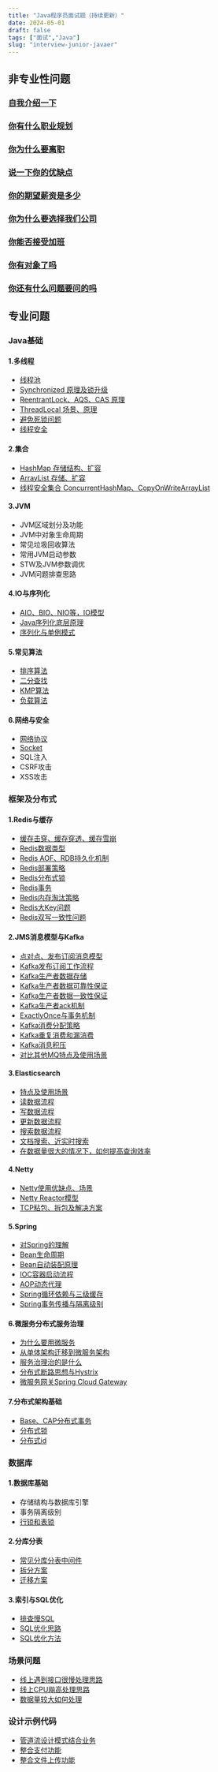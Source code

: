 ```yaml
---
title: "Java程序员面试题（持续更新）"
date: 2024-05-01
draft: false
tags: ["面试","Java"]
slug: "interview-junior-javaer"
---
```


## 非专业性问题
### [自我介绍一下](/iblog/posts/resume/interview-questions-and-answers/#自我介绍)
### [你有什么职业规划](/iblog/posts/resume/interview-questions-and-answers/#你的职业规划是什么)
### [你为什么要离职](/iblog/posts/resume/interview-questions-and-answers/#你从上一家公司离职的原因)
### [说一下你的优缺点](/iblog/posts/resume/interview-questions-and-answers/#优缺点)
### [你的期望薪资是多少](/iblog/posts/resume/interview-questions-and-answers/#面试如何谈薪资httpswwwbilibilicomvideobv1ou411f7r4)
### [你为什么要选择我们公司](/iblog/posts/resume/interview-questions-and-answers/#你为什么要选择我们公司)
### [你能否接受加班](/iblog/posts/resume/interview-questions-and-answers/#你能否接受加班httpswwwbilibilicomvideobv1vj411y7ni)
### [你有对象了吗](/iblog/posts/resume/interview-questions-and-answers/#你有对象吗)
### [你还有什么问题要问的吗](/iblog/posts/resume/interview-questions-and-answers/#你还有什么想问的吗)


## 专业问题

### Java基础
#### 1.多线程
- [线程池](/iblog/posts/java/rookie-multi-thread/#线程池)
- [Synchronized 原理及锁升级](/iblog/posts/java/rookie-multi-thread/#synchronized)
- [ReentrantLock、AQS、CAS 原理](/iblog/posts/java/rookie-multi-thread/#reentrantlock原理)
- [ThreadLocal 场景、原理](/iblog/posts/java/rookie-multi-thread/#threadlocal)
- [避免死锁问题](/iblog/posts/java/rookie-multi-thread/#如何避免死锁)
- [线程安全](/iblog/posts/java/rookie-multi-thread/#线程安全)

#### 2.集合
- [HashMap 存储结构、扩容](/iblog/posts/essays/java-hashmap/)
- [ArrayList 存储、扩容](/iblog/posts/java/rookie-java-container/#arraylist)
- [线程安全集合 ConcurrentHashMap、CopyOnWriteArrayList](/iblog/posts/java/rookie-multi-thread/#常用的线程安全的集合)

#### 3.JVM
- JVM区域划分及功能
- JVM中对象生命周期
- 常见垃圾回收算法
- 常用JVM启动参数
- STW及JVM参数调优
- JVM问题排查思路

#### 4.IO与序列化
- [AIO、BIO、NIO等，IO模型](/iblog/posts/java/rookie-io/#io模型httphollischuanggiteeiotobetopjavaerbasicsjava-basiclinux-ioidlinux-5种io模型)
- [Java序列化底层原理](/iblog/posts/java/rookie-io/#序列化底层原理httphollischuanggiteeiotobetopjavaerbasicsjava-basicserialize-principleid序列化底层原理)
- [序列化与单例模式](/iblog/posts/java/rookie-io/#序列化与单例模式httphollischuanggiteeiotobetopjavaerbasicsjava-basicserialize-singletonid序列化对单例的破坏)

#### 5.常见算法
- [排序算法](/iblog/posts/essays/data-structures-algorithms/#排序算法)
- [二分查找](/iblog/posts/essays/data-structures-algorithms/#二分查找)
- [KMP算法](/iblog/posts/essays/data-structures-algorithms/#kmp算法)
- [负载算法](/iblog/posts/essays/java-small-service/#服务负载)

#### 6.网络与安全
- [网络协议](/iblog/posts/essays/net-program-java/#网络协议)
- [Socket](/iblog/posts/essays/net-program-java/#socket)
- SQL注入
- CSRF攻击
- XSS攻击



### 框架及分布式
#### 1.Redis与缓存
- [缓存击穿、缓存穿透、缓存雪崩](/iblog/posts/essays/java-redis/#redis与缓存)
- [Redis数据类型](/iblog/posts/essays/java-redis/#redis数据类型)
- [Redis AOF、RDB持久化机制](/iblog/posts/essays/java-redis/#redis持久化)
- [Redis部署策略](/iblog/posts/essays/java-redis/#redis部署策略)
- [Redis分布式锁](/iblog/posts/essays/java-redis/#redis分布式锁)
- [Redis事务](/iblog/posts/essays/java-redis/#redis事务)
- [Redis内存淘汰策略](/iblog/posts/essays/java-redis/#redis内存淘汰策略)
- [Redis大Key问题](/iblog/posts/essays/java-redis/#redis大key问题)
- [Redis双写一致性问题](/iblog/posts/essays/java-redis/#redis数据库双写一致性问题)

#### 2.JMS消息模型与Kafka
- [点对点、发布订阅消息模型](/iblog/posts/essays/java-mq/#jms消息模型)
- [Kafka发布订阅工作流程](/iblog/posts/essays/java-mq/#发布订阅工作流程)
- [Kafka生产者数据存储](/iblog/posts/essays/java-mq/#生产者文件存储)
- [Kafka生产者数据可靠性保证](/iblog/posts/essays/java-mq/#生产者数据可靠性保证)
- [Kafka生产者数据一致性保证](/iblog/posts/essays/java-mq/#生产者数据一致性保证)
- [Kafka生产者ack机制](/iblog/posts/essays/java-mq/#生产者ack机制)
- [ExactlyOnce与事务机制](/iblog/posts/essays/java-mq/#kafka事务)
- [Kafka消费分配策略](/iblog/posts/essays/java-mq/#消费者分区分配策略)
- [Kafka重复消费和漏消费](/iblog/posts/essays/java-mq/#消费者消费数据问题)
- [Kafka消息积压](/iblog/posts/essays/java-mq/#消息积压)
- [对比其他MQ特点及使用场景](/iblog/posts/essays/java-mq/#常见mq对比)

#### 3.Elasticsearch
- [特点及使用场景]()
- [读数据流程](/iblog/posts/essays/elasticsearch/#读数据流程)
- [写数据流程](/iblog/posts/essays/elasticsearch/#写数据流程)
- [更新数据流程](/iblog/posts/essays/elasticsearch/#更新流程)
- [搜索数据流程](/iblog/posts/essays/elasticsearch/#搜索数据过程)
- [文档搜索、近实时搜索](/iblog/posts/essays/elasticsearch/#文档搜索)
- [在数据量很大的情况下，如何提高查询效率](/iblog/posts/essays/elasticsearch/#优化)

#### 4.Netty
- [Netty使用优缺点、场景](/iblog/posts/essays/java-netty/#概述)
- [Netty Reactor模型](/iblog/posts/essays/java-netty/#线程模型演变)
- [TCP粘包、拆包及解决方案](/iblog/posts/essays/java-netty/#tcp粘包拆包及解决方案)

#### 5.Spring
- [对Spring的理解](/iblog/posts/spring/java-spring/#对spring的理解)
- [Bean生命周期](/iblog/posts/spring/java-spring/#bean的生命周期)
- [Bean自动装配原理](/iblog/posts/spring/java-spring/#bean的自动装配)
- [IOC容器启动流程](/iblog/posts/spring/java-spring/#spring启动流程)
- [AOP动态代理](/iblog/posts/spring/java-spring/#aop)
- [Spring循环依赖与三级缓存](/iblog/posts/spring/java-spring/#spring循环依赖与三级缓存)
- [Spring事务传播与隔离级别](/iblog/posts/spring/java-spring/#spring循环依赖与三级缓存)

#### 6.微服务分布式服务治理
- [为什么要用微服务](/iblog/posts/essays/java-small-service/#为什么要使用微服务)
- [从单体架构迁移到微服务架构](/iblog/posts/essays/java-small-service/#从单体架构迁移到微服务架构)
- [服务治理治的是什么](/iblog/posts/essays/java-small-service/#服务治理治的是什么)
- [分布式断路思想与Hystrix](/iblog/posts/essays/java-small-service/#服务熔断降级)
- [微服务网关Spring Cloud Gateway](/iblog/posts/essays/java-small-service/#spring-cloud-gateway)

#### 7.分布式架构基础
- [Base、CAP分布式事务](/iblog/posts/essays/java-transaction/#分布式事务基础理论)
- [分布式锁](/iblog/posts/essays/distributed-lock/)
- [分布式id](/iblog/posts/essays/distributed-id/)



### 数据库
#### 1.数据库基础
- 存储结构与数据库引擎
- 事务隔离级别
- [行锁和表锁](/iblog/posts/essays/sql-select-fast/#sql优化方法)

#### 2.分库分表
- [常见分库分表中间件](/iblog/posts/essays/sql-select-fast/#常见分库分表中间件)
- [拆分方案](/iblog/posts/essays/sql-select-fast/#拆分方案)
- [迁移方案](/iblog/posts/essays/sql-select-fast/#迁移方案)

#### 3.索引与SQL优化
- [排查慢SQL](/iblog/posts/essays/sql-select-fast/#排查sql)
- [SQL优化思路](/iblog/posts/essays/sql-select-fast/#优化思路)
- [SQL优化方法](/iblog/posts/essays/sql-select-fast/#sql优化方法)



### 场景问题
- [线上遇到接口很慢处理思路](/iblog/posts/essays/java-improve/#线上遇到接口很慢处理思路)
- [线上CPU飚高处理思路]()
- [数据量较大如何处理]()



### 设计示例代码
- [管道流设计模式结合业务](/iblog/posts/essays/pipeline-business/)
- [整合支付功能](/iblog/posts/essays/pay-code/)
- [整合文件上传功能](/iblog/posts/essays/uploadfile-code/)

